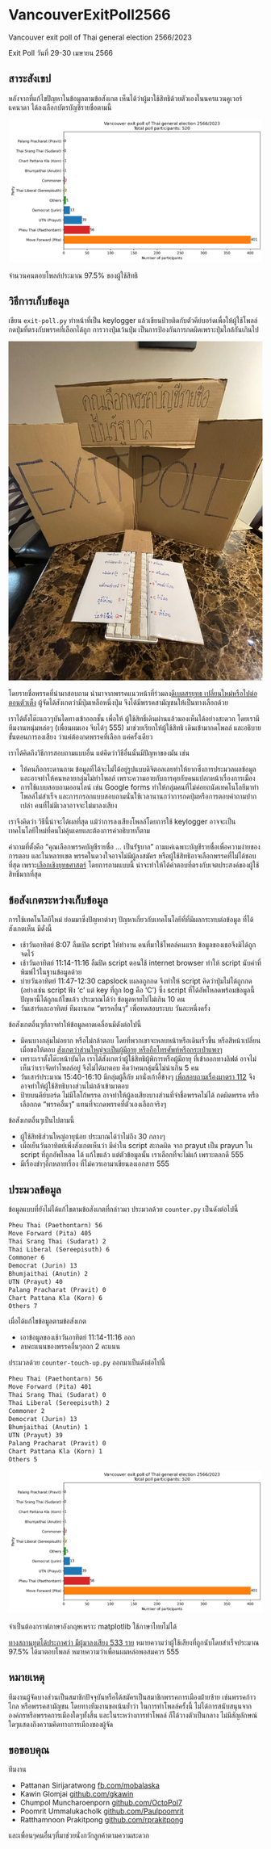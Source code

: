 # VancouverExitPoll2566

Vancouver exit poll of Thai general election 2566/2023

Exit Poll วันที่ 29-30 เมษายน 2566 

## สาระสังเขป

หลังจากที่แก้ไขปัญหาในข้อมูลตามข้อสังเกต เห็นได้ว่าผู้มาใช้สิทธิด้วยตัวเองในนครแวนคูเวอร์ แคนาดา ได้ลงเลือกบัตรบัญชีรายชื่อตามนี้

![Participant count](images/counts.png)

จำนวนคนตอบโพลล์ประมาณ 97.5% ของผู้ใช้สิทธิ

## วิธีการเก็บข้อมูล

เขียน `exit-poll.py` ทำหน้าที่เป็น keylogger แล้วเขียนป้ายติดกับตัวคีย์บอร์ดเพื่อให้ผู้ใช้โพลล์กดปุ่มที่ตรงกับพรรคที่เลือกได้ถูก การวางปุ่มเว้นปุ่ม เป็นการป้องกันการกดผิดเพราะปุ่มใกล้กันเกินไป

![Setup](images/setup.jpg)

โดยรายชื่อพรรคที่นำมาสอบถาม นำมาจากพรรคแนวหน้าที่ร่วมลง[ดีเบตสรยุทธ เปลี่ยนใหม่หรือไปต่อ ตอนตัวเต็ง](https://www.youtube.com/watch?v=0TDHSlGd6BE) ผู้จัดได้สังเกตว่ามีปุ่มเหลือหนึ่งปุ่ม จึงได้มีพรรคสามัญชนให้เป็นทางเลือกด้วย

เราได้ตั้งโต๊ะแถวๆบันไดทางเข้าออกชั้น เพื่อให้ ผู้ใช้สิทธิ์เดินผ่านแล้วมองเห็นได้อย่างสะดวก โดยเรามีทีมงานหนุ่มหล่อๆ (เพื่อนผมเอง จีบได้ๆ 555) มาช่วยเรียกให้ผู้ใช้สิทธิ เดินเข้ามากดโพลล์ และอธิบายขั้นตอนการลงเสียง ว่าแค่ต้องกดพรรคที่เลือก แค่ครั้งเดียว

เราได้คิดถึงวิธีการสอบถามแบบอื่น แต่คิดว่าวิธีอื่นนั้นมีปัญหาของมัน เช่น

- ให้คนถือกระดานถาม ข้อมูลที่ได้จะไม่ได้อยู่รูปแบบดิจิตอลเลยทำให้ยากซึ่งการประมวลผลข้อมูล และอาจทำให้คนหลายกลุ่มไม่ทำโพลล์ เพราะความอายกับการคุยกับคนแปลกหน้าเรื่องการเมือง
- การใช้แบบสอบถามออนไลน์ เช่น Google forms ทำให้กลุ่มคนที่ไม่ค่อยถนัดเทคโนโลยีมาทำโพลล์ไม่สำเร็จ และการกรอกแบบสอบถามนั่นใช้เวลานานกว่าการกดปุ่มหรือการตอบคำถามปากเปล่า คนที่ไม่มีเวลาอาจจะไม่มาลงเสียง

เราจึงคิดว่า วิธีนี้น่าจะได้ผลที่สุด แม้ว่าการลงเสียงโพลล์โดยการใช้ keylogger อาจจะเป็นเทคโนโลยีใหม่ที่คนไม่คุ้นเคยและต้องการคำอธิบายก็ตาม

คำถามที่ตั้งคือ “คุณเลือกพรรคบัญชีรายชื่อ … เป็นรัฐบาล” ถามแค่เฉพาะบัญชีรายชื่อเพื่อความง่ายของการตอบ และในหลายเขต พรรคในดวงใจอาจไม่มีผู้ลงสมัคร หรือผู้ใช้สิทธิอาจเลือกพรรคที่ไม่ได้ชอบที่สุด เพราะ[เลือกเชิงยุทธศาสตร์](https://en.wikipedia.org/wiki/Strategic_voting) โดยการถามแบบนี้ น่าจะทำให้ได้คำตอบที่ตรงกับเจตประสงค์ของผู้ใช้สิทธิ์มากที่สุด

## ข้อสังเกตระหว่างเก็บข้อมูล

การใช้เทคโนโลยีใหม่ ย่อมมาซึ่งปัญหาต่างๆ ปัญหาเกี่ยวกับเทคโนโลยีที่ที่มีผลกระทบต่อข้อมูล ที่ได้สังเกตเห็น มีดั่งนี้

- เช้าวันอาทิตย์ 8:07 ลืมเปิด script ให้ทำงาน คนที่มาใช้โพลล์คนแรก ข้อมูลของเธอจึงมิได้ถูกจดไว้
- เช้าวันอาทิตย์ 11:14-11:16 ลืมปิด script ตอนใช้ internet browser ทำให้ script นับคำที่พิมพ์ไว้ในฐานข้อมูลด้วย 
- บ่ายวันอาทิตย์ 11:47-12:30 capslock เผลอถูกกด จึงทำให้ script คิดว่าปุ่มไม่ได้ถูกกด (อย่างเช่น script ฟัง ‘c’ แต่ key ที่ถูก log คือ ‘C’) ซึ่ง script ที่ได้อัพโหลดพร้อมข้อมูลนี้ ปัญหานี้ได้ถูกแก้ไขแล้ว ประมาณได้ว่า ข้อมูลหายไปไม่เกิน 10 คน 
- วันเสาร์และอาทิตย์ ทีมงานกด “พรรคอื่นๆ” เพื่อทดสอบระบบ วันละหนึ่งครั้ง

ข้อสังเกตอื่นๆที่อาจทำให้ข้อมูลคาดเคลื่อนมีดังต่อไปนี้

- มีคนบางกลุ่มไม่อยาก หรือไม่กล้าตอบ โดยที่พวกเขาจะหลบหน้าหรือเดินเร็วขึ้น หรือสีหน้าเปลี่ยนเมื่อขอให้ตอบ [สังเกตว่าส่วนใหญ่จะเป็นผู้มีอายุ หรือถือโทรศัพท์หรือกระเป๋าแพงๆ](https://en.wikipedia.org/wiki/Shy_Tory_factor)
- เพราะเราตั้งโต๊ะหน้าบันได เราได้สังเกตว่าผู้ใช้สิทธิผู้พิการหรือผู้มีอายุ ที่เข้าออกทางลิฟต์ อาจไม่เห็นว่าเราจัดทำโพลล์อยู่ จึงไม่ได้มาตอบ คิดว่าคนกลุ่มนี้ไม่น่าเกิน 5 คน
- วันเสาร์ประมาณ 15:40-16:10 มีกลุ่มผู้ลี้ภัย มานั่งเก้าอี้ข้างๆ [เพื่อสอบถามเรื่องมาตรา 112](https://prachatai.com/journal/2023/04/103888) จึงอาจทำให้ผู้ใช้สิทธิบางส่วนไม่กล้าเข้ามาตอบ
- ป้ายบนคีย์บอร์ด ไม่มีโลโก้พรรค อาจทำให้ผู้ลงเสียงบางส่วนที่จำชื่อพรรคไม่ได้ กดผิดพรรค หรือเลือกกด “พรรคอื่นๆ” แทนที่จะกดพรรคที่ตัวเองเลือกจริงๆ

ข้อสังเกตอื่นๆเป็นไปตามนี้

- ผู้ใช้สิทธิส่วนใหญ่อายุน้อย ประมาณได้ว่าไม่ถึง 30 กลางๆ
- เมื่อเย็นวันอาทิตย์เพิ่งสังเกตเห็นว่า มีคำใน script สะกดผิด จาก prayut เป็น prayun ใน script ที่ถูกอัพโหลด ได้ แก้ไขแล้ว แต่ตัวข้อมูลนั้น เราเลือกที่จะไม่แก้ เพราะตลกดี 555
- มีเรื่องขำๆอีกหลายเรื่อง ที่ไม่ควรเอามาเขียนลงเอกสาร 555

## ประมวลข้อมูล

ข้อมูลแบบที่ยังไม่ได้แก้ไขตามข้อสังเกตที่กล่าวมา ประมวลด้วย `counter.py` เป็นดังต่อไปนี้ 

```
Pheu Thai (Paethontarn) 56
Move Forward (Pita) 405
Thai Srang Thai (Sudarat) 2
Thai Liberal (Sereepisuth) 6
Commoner 6
Democrat (Jurin) 13
Bhumjaithai (Anutin) 2
UTN (Prayut) 40
Palang Pracharat (Pravit) 0
Chart Pattana Kla (Korn) 6
Others 7
```

เมื่อได้แก้ไขข้อมูลตามข้อสังเกต 

- เอาข้อมูลของเช้าวันอาทิตย์ 11:14-11:16 ออก
- ลบคะแนนของพรรคอื่นๆออก 2 คะแนน

ประมวลด้วย `counter-touch-up.py` ออกมาเป็นดังต่อไปนี้

```
Pheu Thai (Paethontarn) 56
Move Forward (Pita) 401
Thai Srang Thai (Sudarat) 0
Thai Liberal (Sereepisuth) 2
Commoner 2
Democrat (Jurin) 13
Bhumjaithai (Anutin) 1
UTN (Prayut) 39
Palang Pracharat (Pravit) 0
Chart Pattana Kla (Korn) 1
Others 5
```

![Participant count](images/counts.png)

จำเป็นต้องกราฟภาษาอังกฤษเพราะ matplotlib ใช้ภาษาไทยไม่ได้

[ทางสถานทูตได้ประกาศว่า มีผู้มาลงเสียง 533 ราย](https://www.facebook.com/photo?fbid=623220923184336&set=a.467678648738565)  หมายความว่าผู้ใช้เสียงที่ถูกนับโดยสำเร็จประมาณ 97.5% ได้มาตอบโพลล์ หมายความว่าเพื่อนผมหล่อพอสมควร 555

## หมายเหตุ

ทีมงานผู้จัดบางส่วนเป็นสมาชิกปัจจุบันหรือได้สมัครเป็นสมาชิกพรรคการเมืองฝ่ายซ้าย เช่นพรรคก้าวไกล หรือพรรคสามัญชน โดยทางทีมงานขอเน้นย้ำว่า ในการทำโพลล์ครั้งนี้ ไม่ได้การสนับสนุนจากองค์กรหรือพรรคการเมืองใดๆทั้งสิ้น และในระหว่างการทำโพลล์ ก็ได้วางตัวเป็นกลาง ไม่มีสัญลักษณ์ใดๆแสดงถึงความคิดทางการเมืองของผู้จัด

## ขอขอบคุณ

ทีมงาน

- Pattanan Sirijaratwong [fb.com/mobalaska](https://fb.com/mobalaska)
- Kawin Glomjai [github.com/gkawin](https://github.com/gkawin)
- Chumpol Muncharoenporn [github.com/OctoPol7](https://github.com/OctoPol7)
- Poomrit Ummalukacholk [github.com/Paulpoomrit](https://github.com/Paulpoomrit)
- Ratthamnoon Prakitpong [github.com/rprakitpong](https://github.com/rprakitpong)

และเพื่อนๆคนอื่นๆที่มาช่วยนั่งกวักลูกค้าตามความสะดวก

